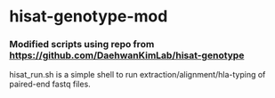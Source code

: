 # hisat-genotype-mod

### Modified scripts using repo from https://github.com/DaehwanKimLab/hisat-genotype

hisat_run.sh is a simple shell to run extraction/alignment/hla-typing of paired-end fastq files.

